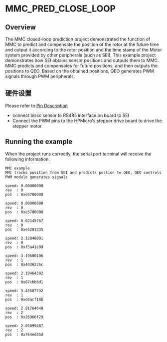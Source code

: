 # MMC_PRED_CLOSE_LOOP

## Overview

The MMC closed-loop prediction project demonstrated the function of MMC to predict and compensate the position of the rotor at the future time and output it according to the rotor position and the time stamp of the Motor system provided by other peripherals (such as SEI).
This example project demonstrates how SEI obtains sensor positions and outputs them to MMC. MMC predicts and compensates for future positions, and then outputs the positions to QEO. Based on the obtained positions, QEO generates PWM signals through PWM peripherals.

## 硬件设置

Please refer to [Pin Description](lab_board_resource)
- connect bissc sensor to RS485 interface on board to SEI
- Connect the PWM pins to the HPMicro's stepper drive board to drive the stepper motor

## Running the example

When the project runs correctly, the serial port terminal will receive the following information:
```console
MMC example
MMC tracks position from SEI and predicts postion to QEO, QEO controls PWM module generates signals

speed: 0.00000000
rev  : 0
pos  : 0xe5700000

speed: 0.00000000
rev  : 0
pos  : 0xe5700000

speed: 0.02145767
rev  : 0
pos  : 0xe5201335

speed: 2.12848091
rev  : 0
pos  : 0xf5a41e09

speed: 3.19600106
rev  : 1
pos  : 0x4436226c

speed: 2.19464302
rev  : 1
pos  : 0x87cbb8d1

speed: 3.45587732
rev  : 1
pos  : 0xd4acf18b

speed: 2.91764640
rev  : 2
pos  : 0x26966f29

speed: 2.05099487
rev  : 2
pos  : 0x764ed45d
```